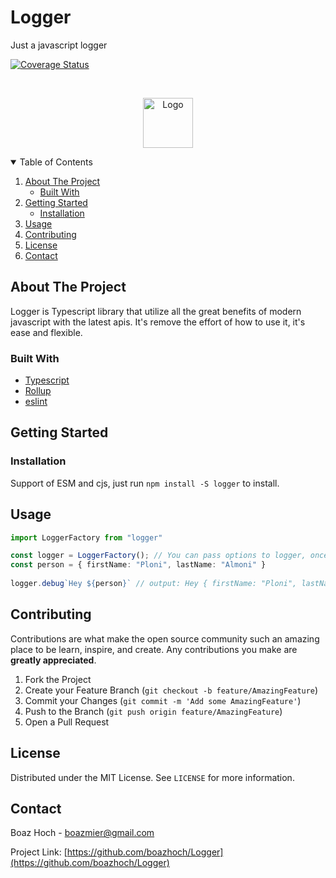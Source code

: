 # Logger
Just a javascript logger

[![Coverage Status](https://coveralls.io/repos/github/boazhoch/Logger/badge.svg?t=73ePoQ)](https://coveralls.io/github/boazhoch/Logger)


<!-- PROJECT LOGO -->
<br />
<p align="center">
  <a href="https://github.com/othneildrew/Best-README-Template">
    <img src="images/logo.png" alt="Logo" width="80" height="80">
  </a>
</p>

<!-- TABLE OF CONTENTS -->
<details open="open">
  <summary>Table of Contents</summary>
  <ol>
    <li>
      <a href="#about-the-project">About The Project</a>
      <ul>
        <li><a href="#built-with">Built With</a></li>
      </ul>
    </li>
    <li>
      <a href="#getting-started">Getting Started</a>
      <ul>
        <li><a href="#installation">Installation</a></li>
      </ul>
    </li>
    <li><a href="#usage">Usage</a></li>
    <li><a href="#contributing">Contributing</a></li>
    <li><a href="#license">License</a></li>
    <li><a href="#contact">Contact</a></li>
  </ol>
</details>



<!-- ABOUT THE PROJECT -->
## About The Project

Logger is Typescript library that utilize all the great benefits of modern javascript with the latest apis.
It's remove the effort of how to use it, it's ease and flexible.

### Built With

* [Typescript](https://www.typescriptlang.org/)
* [Rollup](https://rollupjs.org/guide/en/)
* [eslint](https://eslint.org/)

<!-- GETTING STARTED -->
## Getting Started

### Installation

Support of ESM and cjs, just run `npm install -S logger` to install.


<!-- USAGE EXAMPLES -->
## Usage

```typescript
import LoggerFactory from "logger"

const logger = LoggerFactory(); // You can pass options to logger, once you initilize logger it will get the same instance back ( Logger is singleton ).
const person = { firstName: "Ploni", lastName: "Almoni" }
  
logger.debug`Hey ${person}` // output: Hey { firstName: "Ploni", lastName: "Almoni" }
```

<!-- CONTRIBUTING -->
## Contributing

Contributions are what make the open source community such an amazing place to be learn, inspire, and create. Any contributions you make are **greatly appreciated**.

1. Fork the Project
2. Create your Feature Branch (`git checkout -b feature/AmazingFeature`)
3. Commit your Changes (`git commit -m 'Add some AmazingFeature'`)
4. Push to the Branch (`git push origin feature/AmazingFeature`)
5. Open a Pull Request

<!-- LICENSE -->
## License

Distributed under the MIT License. See `LICENSE` for more information.



<!-- CONTACT -->
## Contact

Boaz Hoch - boazmier@gmail.com

Project Link: [https://github.com/boazhoch/Logger](https://github.com/boazhoch/Logger)
